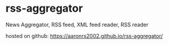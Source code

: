 # rss-aggregator
News Aggregator, RSS feed, XML feed reader, RSS reader


hosted on github:
https://aaronrs2002.github.io/rss-aggregator/